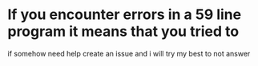 # If you encounter errors in a 59 line program it means that you tried to
if somehow need help create an issue and i will try my best to not answer
